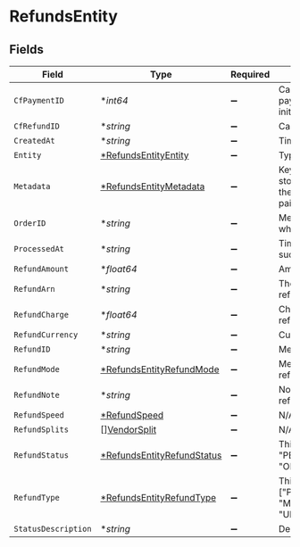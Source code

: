 # RefundsEntity


## Fields

| Field                                                                                                       | Type                                                                                                        | Required                                                                                                    | Description                                                                                                 |
| ----------------------------------------------------------------------------------------------------------- | ----------------------------------------------------------------------------------------------------------- | ----------------------------------------------------------------------------------------------------------- | ----------------------------------------------------------------------------------------------------------- |
| `CfPaymentID`                                                                                               | **int64*                                                                                                    | :heavy_minus_sign:                                                                                          | Cashfree Payments ID of the payment for which refund is initiated                                           |
| `CfRefundID`                                                                                                | **string*                                                                                                   | :heavy_minus_sign:                                                                                          | Cashfree Payments ID for a refund                                                                           |
| `CreatedAt`                                                                                                 | **string*                                                                                                   | :heavy_minus_sign:                                                                                          | Time of refund creation                                                                                     |
| `Entity`                                                                                                    | [*RefundsEntityEntity](../../models/shared/refundsentityentity.md)                                          | :heavy_minus_sign:                                                                                          | Type of object                                                                                              |
| `Metadata`                                                                                                  | [*RefundsEntityMetadata](../../models/shared/refundsentitymetadata.md)                                      | :heavy_minus_sign:                                                                                          | Key-value pair that can be used to store additional information about the entity. Maximum 5 key-value pairs |
| `OrderID`                                                                                                   | **string*                                                                                                   | :heavy_minus_sign:                                                                                          | Merchant’s order Id of the order for which refund is initiated                                              |
| `ProcessedAt`                                                                                               | **string*                                                                                                   | :heavy_minus_sign:                                                                                          | Time when refund was processed successfully                                                                 |
| `RefundAmount`                                                                                              | **float64*                                                                                                  | :heavy_minus_sign:                                                                                          | Amount that is refunded                                                                                     |
| `RefundArn`                                                                                                 | **string*                                                                                                   | :heavy_minus_sign:                                                                                          | The bank reference number for refund                                                                        |
| `RefundCharge`                                                                                              | **float64*                                                                                                  | :heavy_minus_sign:                                                                                          | Charges in INR for processing refund                                                                        |
| `RefundCurrency`                                                                                            | **string*                                                                                                   | :heavy_minus_sign:                                                                                          | Currency of the refund amount                                                                               |
| `RefundID`                                                                                                  | **string*                                                                                                   | :heavy_minus_sign:                                                                                          | Merchant’s refund ID of the refund                                                                          |
| `RefundMode`                                                                                                | [*RefundsEntityRefundMode](../../models/shared/refundsentityrefundmode.md)                                  | :heavy_minus_sign:                                                                                          | Method or speed of processing refund                                                                        |
| `RefundNote`                                                                                                | **string*                                                                                                   | :heavy_minus_sign:                                                                                          | Note added by merchant for the refund                                                                       |
| `RefundSpeed`                                                                                               | [*RefundSpeed](../../models/shared/refundspeed.md)                                                          | :heavy_minus_sign:                                                                                          | N/A                                                                                                         |
| `RefundSplits`                                                                                              | [][VendorSplit](../../models/shared/vendorsplit.md)                                                         | :heavy_minus_sign:                                                                                          | N/A                                                                                                         |
| `RefundStatus`                                                                                              | [*RefundsEntityRefundStatus](../../models/shared/refundsentityrefundstatus.md)                              | :heavy_minus_sign:                                                                                          | This can be one of ["SUCCESS", "PENDING", "CANCELLED", "ONHOLD", "FAILED"]                                  |
| `RefundType`                                                                                                | [*RefundsEntityRefundType](../../models/shared/refundsentityrefundtype.md)                                  | :heavy_minus_sign:                                                                                          | This can be one of ["PAYMENT_AUTO_REFUND", "MERCHANT_INITIATED", "UNRECONCILED_AUTO_REFUND"]                |
| `StatusDescription`                                                                                         | **string*                                                                                                   | :heavy_minus_sign:                                                                                          | Description of refund status                                                                                |
